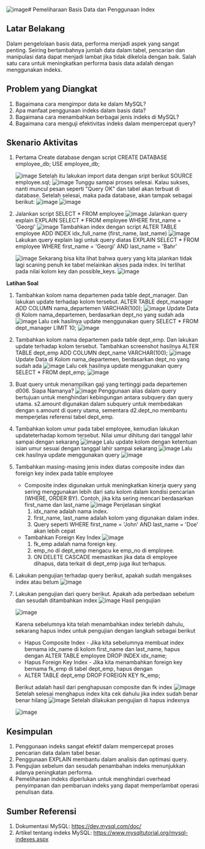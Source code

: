 ![image](https://github.com/user-attachments/assets/b026fc50-6bfb-438d-b818-53eeec44748d)# Pemeliharaan Basis Data dan Penggunaan Index

## Latar Belakang
Dalam pengelolaan basis data, performa menjadi aspek yang sangat penting. Seiring bertambahnya jumlah data dalam tabel, pencarian dan manipulasi data dapat menjadi lambat jika tidak dikelola dengan baik. Salah satu cara untuk meningkatkan performa basis data adalah dengan menggunakan indeks.

## Problem yang Diangkat
1. Bagaimana cara mengimpor data ke dalam MySQL?
2. Apa manfaat penggunaan indeks dalam basis data?
3. Bagaimana cara menambahkan berbagai jenis indeks di MySQL?
4. Bagaimana cara menguji efektivitas indeks dalam mempercepat query?

## Skenario Aktivitas
1. Pertama Create database dengan script
   CREATE DATABASE employee_db;
   USE employee_db;
   
   ![image](https://github.com/user-attachments/assets/987f64ce-6934-4f89-85b7-6c3abc80eab8)
   Setelah itu lakukan import data dengan sript berikut
   SOURCE employee.sql;
   ![image](https://github.com/user-attachments/assets/e5acb7bd-ea59-4ff6-b20d-12e180794c0b)
   Tunggu sampai proses selesai. Kalau sukses, nanti muncul pesan seperti "Query OK" dan tabel akan terbuat di database. Setelah selesai, maka pada database, akan tampak sebagai berikut:
   ![image](https://github.com/user-attachments/assets/98fbcfde-f688-4c5f-b33a-87f1118da2d8)
   ![image](https://github.com/user-attachments/assets/19be4be5-0071-45ef-80e4-8ee46316b224)
2. Jalankan script
   SELECT * FROM employee
   ![image](https://github.com/user-attachments/assets/cafb2d60-0942-45ad-b47d-c7af14c661c5)
   Jalankan query explain
   EXPLAIN SELECT * FROM employee
   WHERE first_name = 'Georgi'
   ![image](https://github.com/user-attachments/assets/76973070-353a-4a32-9a7d-ebeb706316bb)
   Tambahkan index dengan script
   ALTER TABLE employee ADD INDEX idx_full_name (first_name, last_name)
   ![image](https://github.com/user-attachments/assets/c6343aa5-c7c9-4832-90b5-845064d1cef4)
   Lakukan query explain lagi untuk query diatas
   EXPLAIN SELECT * FROM employee
   WHERE first_name = 'Georgi'
   AND last_name = 'Bahr'

   ![image](https://github.com/user-attachments/assets/443459ab-86c1-4077-bb90-745df12730f6)
   Sekarang bisa kita lihat bahwa query yang kita jalankan tidak lagi scaning penuh ke tabel melainkan akses pada index. Ini terlihat pada nilai kolom key dan possible_keys.
   ![image](https://github.com/user-attachments/assets/e2db5b2a-2e11-45fb-ace1-bce177122dc7)

**Latihan Soal**
1. Tambahkan kolom nama departemen pada table dept_manager. Dan lakukan update terhadap kolom tersebut.
   ALTER TABLE dept_manager ADD COLUMN nama_departemen VARCHAR(100);
   ![image](https://github.com/user-attachments/assets/b3128202-9e38-4e9b-b32f-5f19d61666f1)
   Update Data di Kolom nama_departemen, berdasarkan dept_no yang sudah ada
   ![image](https://github.com/user-attachments/assets/2d582b4c-04f1-4a73-b8e5-8be9bfd07635)
   Lalu cek hasilnya update menggunakan query
   SELECT * FROM dept_manager LIMIT 10;
   ![image](https://github.com/user-attachments/assets/a189b408-7821-44aa-81be-eca405e0ceee)
2. Tambahkan kolom nama departemen pada table dept_emp. Dan lakukan update terhadap kolom tersebut. Tambahkan screenshot hasilnya
   ALTER TABLE dept_emp ADD COLUMN dept_name VARCHAR(100);
   ![image](https://github.com/user-attachments/assets/f16812f6-e459-4e8c-bee9-e00cc191f790)
   Update Data di Kolom nama_departemen, berdasarkan dept_no yang sudah ada
   ![image](https://github.com/user-attachments/assets/c1ebf69d-6bd0-4874-a206-d13f5b1716fe)
   Lalu cek hasilnya update menggunakan query
   SELECT * FROM dept_emp;
   ![image](https://github.com/user-attachments/assets/b22d0434-5e5a-4cb3-bcd5-7350b9db68c2)
3. Buat query untuk menampilkan gaji yang tertinggi pada departemen d006. Siapa Namanya?
   ![image](https://github.com/user-attachments/assets/b1167a70-d698-469c-b7eb-b9bf73c75635)
   Penggunaan alias dalam query bertujuan untuk menghindari kebingungan antara subquery dan query utama. s2.amount digunakan dalam subquery untuk membedakan dengan s.amount di query utama, sementara d2.dept_no membantu memperjelas referensi tabel dept_emp.
4. Tambahkan kolom umur pada tabel employee, kemudian lakukan updateterhadap komom tersebut.
   Nilai umur dihitung dari tanggal lahir sampai dengan sekarang
   ![image](https://github.com/user-attachments/assets/b8ca2b49-03fb-4d6d-aff3-f3b8b0a93899)
   Lalu update kolom dengan ketentuan isian umur sesuai dengan tanggal lahir sampai sekarang
   ![image](https://github.com/user-attachments/assets/b260e282-0e93-476c-87dc-ed73f4271e59)
   Lalu cek hasilnya update menggunakan query
   ![image](https://github.com/user-attachments/assets/c8bd8eff-a2e0-4238-9bd7-ecc578bd62b3)
5. Tambahkan masing-masing jenis index diatas composite index dan foreign key index pada table employee
   - Composite index digunakan untuk meningkatkan kinerja query yang sering menggunakan lebih dari satu kolom dalam kondisi pencarian (WHERE, ORDER BY). Contoh, jika kita sering mencari berdasarkan first_name dan last_name
     ![image](https://github.com/user-attachments/assets/28ac3cb2-6e6b-4d01-81ab-bec5e4413b3b)
     Penjelasan singkat
     1. idx_name adalah nama index.
     2. first_name, last_name adalah kolom yang digunakan dalam index.
     3. Query seperti WHERE first_name = 'John' AND last_name = 'Doe' akan lebih cepat
   - Tambahkan Foreign Key Index
     ![image](https://github.com/user-attachments/assets/dd5a0f39-a5af-4330-8a55-f0b33e787075)
     1.	fk_emp adalah nama foreign key.
     2.	emp_no di dept_emp mengacu ke emp_no di employee.
     3.	ON DELETE CASCADE memastikan jika data di employee dihapus, data terkait di dept_emp juga ikut terhapus.
6. Lakukan pengujian terhadap query berikut, apakah sudah mengakses index atau belum
   ![image](https://github.com/user-attachments/assets/057eb06e-8d34-40eb-ad1c-78f47dcec80b)
7. Lakukan pengujian dari query berikut. Apakah ada perbedaan sebelum dan sesudah ditambahkan index
   ![image](https://github.com/user-attachments/assets/8a492181-2a47-4812-a31e-0c9c32f03342)
   Hasil pengujian
   
   ![image](https://github.com/user-attachments/assets/7f7e3700-0b4a-4f13-a809-2dd2c0c9d623)

    Karena sebelumnya kita telah menambahkan index terlebih dahulu, sekarang hapus index untuk pengujian dengan langkah sebagai berikut
   - Hapus Composite Index - Jika kita sebelumnya membuat index bernama idx_name di kolom first_name dan last_name, hapus dengan
     ALTER TABLE employee DROP INDEX idx_name;
   - Hapus Foreign Key Index - Jika kita menambahkan foreign key bernama fk_emp di tabel dept_emp, hapus dengan
   - ALTER TABLE dept_emp DROP FOREIGN KEY fk_emp;
     
    Berikut adalah hasil dari penghapusan composite dan fk index
    ![image](https://github.com/user-attachments/assets/77b7ba10-c865-4647-941a-12d64a0561e2)
    Setelah selesai menghapus index kita cek dahulu jika index sudah benar benar hilang
    ![image](https://github.com/user-attachments/assets/51d7b1b5-eaed-49aa-a662-78341e33b0af)
    Setelah dilakukan pengujian di hapus indexnya
   
    ![image](https://github.com/user-attachments/assets/92533d52-d9e1-404c-9713-185711fd431d)

## Kesimpulan
1. Penggunaan indeks sangat efektif dalam mempercepat proses pencarian data dalam tabel besar.
2. Penggunaan EXPLAIN membantu dalam analisis dan optimasi query.
3. Pengujian sebelum dan sesudah penambahan indeks menunjukkan adanya peningkatan performa.
4. Pemeliharaan indeks diperlukan untuk menghindari overhead penyimpanan dan pembaruan indeks yang dapat memperlambat operasi penulisan data.

## Sumber Referensi
1. Dokumentasi MySQL: https://dev.mysql.com/doc/
2. Artikel tentang indeks MySQL: https://www.mysqltutorial.org/mysql-indexes.aspx
